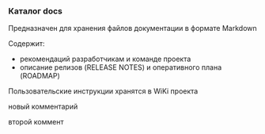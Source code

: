 ### Каталог docs

Предназначен для хранения файлов документации в формате Markdown 

Содержит:

* рекомендаций разработчикам и команде проекта
* описание релизов (RELEASE NOTES) и оперативного плана (ROADMAP)

Пользовательские инструкции хранятся в WiKi проекта

новый комментарий

второй коммент